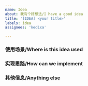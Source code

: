 ```yaml
---
name: Idea
about: 我有个好想法/I have a good idea
title: '[IDEA] <your title>'
labels: idea
assignees: 'kedixa'

---
```


<!-- If ideas of C++ Workflow, please file an issue under the workflow project. -->

### 使用场景/Where is this idea used


### 实现思路/How can we implement


### 其他信息/Anything else
